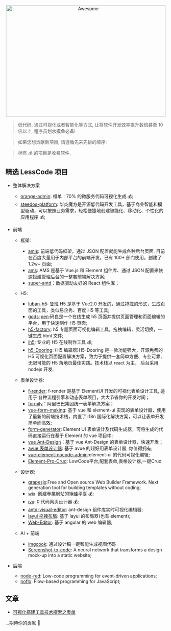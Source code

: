 <div align="center">
  <img width="500" height="350" src="./logo.svg" alt="Awesome">
</div>

> 低代码, 通过可视化或者智能化等方式, 让将软件开发效率提升数倍甚至 10 倍以上, 程序员划水摸鱼必备!

> 如果您想贡献新项目, 请遵循先来先排的顺序;

> 标有 💰 的项目是收费软件.

## 精选 LessCode 项目

- 整体解决方案

  - [orange-admin](https://gitee.com/orangeform/orange-admin): 橙单：70% 的微服务代码可视化生成 💰;
  - [steedos-platform](https://github.com/steedos/steedos-platform/): 华炎魔方是开源低代码开发工具，基于商业智能和模型驱动，可以按照业务需求，轻松便捷地创建智能化、移动化、个性化的应用程序 💰;

- 前端

  - 框架:

    - [amis](https://github.com/baidu/amis): 前端低代码框架，通过 JSON 配置就能生成各种后台页面, 目前在百度大量用于内部平台的前端开发，已有 100+ 部门使用，创建了 1.2w+ 页面;
    - [ams](https://github.com/vipshop/ams): AMS 是基于 Vue.js 和 Element 组件库、通过 JSON 配置来快速搭建管理后台的一整套前端解决方案;
    - [super-antd](https://github.com/dream2023/super-antd)：数据驱动友好的 React 组件库；
  - H5:

    - [luban-h5](https://github.com/ly525/luban-h5): 鲁班 H5 是基于 Vue2.0 开发的，通过拖拽的形式，生成页面的工具，类似易企秀、百度 H5 等工具;
    - [gods-pen](https://github.com/ymm-tech/gods-pen):码良是一个在线生成 h5 页面并提供页面管理和页面编辑的平台，用于快速制作 H5 页面;
    - [h5-factory](https://github.com/yangyuji/h5-factory): h5 专题页面可视化编辑工具，拖拽编辑，灵活切换，一键生成 html 文件;
    - [ih5](http://www.ih5.cn/editor3): 专业的 H5 在线制作工具 💰;
    - [h5-Dooring](https://github.com/MrXujiang/h5-Dooring): (H5 编辑器)H5-Dooring 是一款功能强大，开源免费的 H5 可视化页面配置解决方案，致力于提供一套简单方便、专业可靠、无限可能的 H5 落地页最佳实践。技术栈以 react 为主， 后台采用 nodejs 开发.

  - 表单设计器:

    - [f-render](https://github.com/dream2023/f-render): f-render 是基于 ElementUI 开发的可视化表单设计工具, 适用于 各种流程引擎和动态表单项目，大大节省你的开发时间；
    - [formily](https://github.com/alibaba/formily)：阿里巴巴集团统一表单解决方案；
    - [vue-form-making](https://github.com/GavinZhuLei/vue-form-making): 基于 vue 和 element-ui 实现的表单设计器，使用了最新的前端技术栈，内置了 i18n 国际化解决方案，可以让表单开发简单而高效;
    - [form-generator](https://jakhuang.github.io/form-generator/#/): Element UI 表单设计及代码生成器，可将生成的代码直接运行在基于 Element 的 vue 项目中;
    - [vue Ant-Design](https://gitee.com/kcz66/k-form-design)：基于 vue Ant-Design 的表单设计器，快速开发；
    - [avue 表单设计器](https://form.avuejs.com/): 基于 avue 的超好用表单设计器, 你值得拥有;
    - [vue-element-nocode-admin](https://github.com/Liugq5713/vue-element-nocode-admin):element-ui 的代码可视化编辑;
    - [Element-Pro-Crud](https://github.com/BoBoooooo/Element-Pro-Crud): LowCode平台,配套表单,表格设计器,一键Crud

  - 设计器:

    - [grapesjs](https://github.com/artf/grapesjs):Free and Open source Web Builder Framework. Next generation tool for building templates without coding;
    - [wix](https://wix.com): 創建專業網站的絕佳平臺 💰;
    - [ivx](https://www.ivx.cn/): 0 代码网页设计器 💰;
    - [antd-visual-editor](https://github.com/xinyu198736/antd-visual-editor): ant-design 组件库实时可视化编辑器;
    - [layui 拖拽布局](http://lowcode.magicalcoder.com/layui): 基于 layui 的布局器(也有 element);
    - [Web-Editor](https://github.com/bojue/Web-Editor): 基于 angular 的 web 编辑器;

  - AI + 前端
    - [imgcook](https://github.com/taofed/imgcook): 通过设计稿一键智能生成视图代码
    - [Screenshot-to-code](https://github.com/emilwallner/Screenshot-to-code): A neural network that transforms a design mock-up into a static website;

- 后端
  - [node-red](https://github.com/node-red/node-red): Low-code programming for event-driven applications;
  - [noflo](https://github.com/noflo/noflo): Flow-based programming for JavaScript;

## 文章

- [可视化搭建工具技术探索之表单](https://juejin.cn/post/6969404225713340423)


...期待你的贡献 💃
